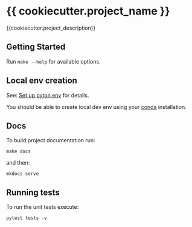 # {{ cookiecutter.project_name }}

{{cookiecutter.project_description}}

## Getting Started

Run `make --help` for available options.

## Local env creation

See: [Set up pyton env](./guides/setup-dev-env.md) for details.

You should be able to create local dev env using your [conda](https://docs.conda.io/en/latest/miniconda.html)
installation.

## Docs

To build project documentation run:

```shell
make docs
```

and then:

```shell
mkdocs serve
```

## Running tests

To run the unit tests execute:

```shell
pytest tests -v
```
